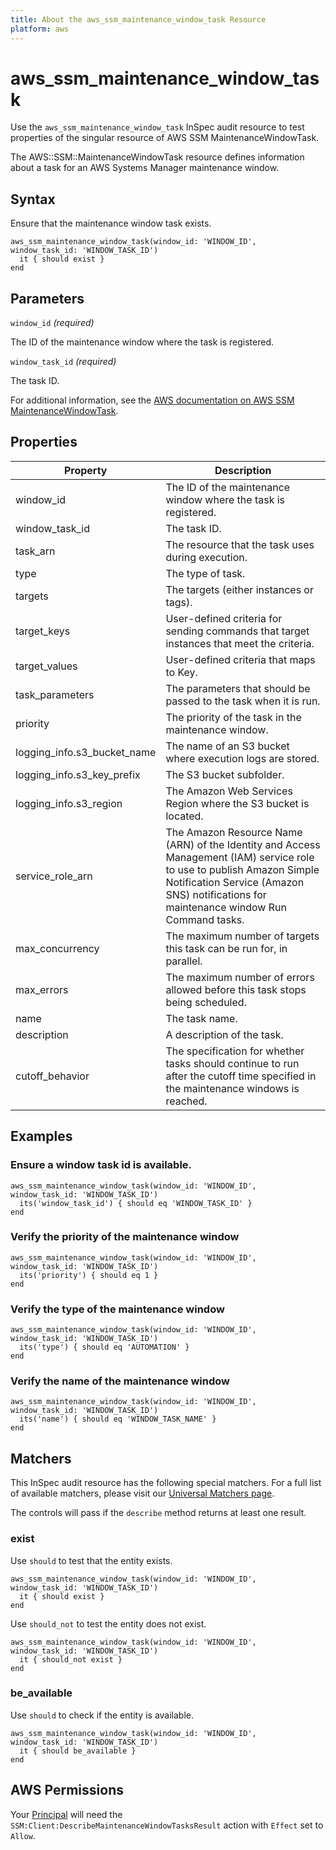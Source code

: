 ```yaml
---
title: About the aws_ssm_maintenance_window_task Resource
platform: aws
---
```


# aws_ssm_maintenance_window_task

Use the `aws_ssm_maintenance_window_task` InSpec audit resource to test properties of the singular resource of AWS SSM MaintenanceWindowTask.

The AWS::SSM::MaintenanceWindowTask resource defines information about a task for an AWS Systems Manager maintenance window.

## Syntax

Ensure that the maintenance window task exists.

    aws_ssm_maintenance_window_task(window_id: 'WINDOW_ID', window_task_id: 'WINDOW_TASK_ID')
      it { should exist }
    end

## Parameters

`window_id` _(required)_

The ID of the maintenance window where the task is registered.

`window_task_id` _(required)_

The task ID.

For additional information, see the [AWS documentation on AWS SSM MaintenanceWindowTask](https://docs.aws.amazon.com/AWSCloudFormation/latest/UserGuide/aws-resource-ssm-maintenancewindowtask.html).

## Properties

| Property | Description | 
| --- | --- |
| window_id | The ID of the maintenance window where the task is registered. |
| window_task_id | The task ID. |
| task_arn | The resource that the task uses during execution. |
| type | The type of task. |
| targets | The targets (either instances or tags). |
| target_keys | User-defined criteria for sending commands that target instances that meet the criteria. |
| target_values | User-defined criteria that maps to Key. |
| task_parameters | The parameters that should be passed to the task when it is run. |
| priority | The priority of the task in the maintenance window. |
| logging_info.s3_bucket_name | The name of an S3 bucket where execution logs are stored. |
| logging_info.s3_key_prefix | The S3 bucket subfolder. |
| logging_info.s3_region | The Amazon Web Services Region where the S3 bucket is located. |
| service_role_arn | The Amazon Resource Name (ARN) of the Identity and Access Management (IAM) service role to use to publish Amazon Simple Notification Service (Amazon SNS) notifications for maintenance window Run Command tasks. |
| max_concurrency | The maximum number of targets this task can be run for, in parallel. |
| max_errors | The maximum number of errors allowed before this task stops being scheduled. |
| name | The task name. |
| description | A description of the task. |
| cutoff_behavior | The specification for whether tasks should continue to run after the cutoff time specified in the maintenance windows is reached. |

## Examples

### Ensure a window task id is available.
    aws_ssm_maintenance_window_task(window_id: 'WINDOW_ID', window_task_id: 'WINDOW_TASK_ID')
      its('window_task_id') { should eq 'WINDOW_TASK_ID' }
    end

### Verify the priority of the maintenance window
    aws_ssm_maintenance_window_task(window_id: 'WINDOW_ID', window_task_id: 'WINDOW_TASK_ID')
      its('priority') { should eq 1 }
    end

### Verify the type of the maintenance window
    aws_ssm_maintenance_window_task(window_id: 'WINDOW_ID', window_task_id: 'WINDOW_TASK_ID')
      its('type') { should eq 'AUTOMATION' }
    end

### Verify the name of the maintenance window
    aws_ssm_maintenance_window_task(window_id: 'WINDOW_ID', window_task_id: 'WINDOW_TASK_ID')
      its('name') { should eq 'WINDOW_TASK_NAME' }
    end

## Matchers

This InSpec audit resource has the following special matchers. For a full list of available matchers, please visit our [Universal Matchers page](https://www.inspec.io/docs/reference/matchers/).

The controls will pass if the `describe` method returns at least one result.

### exist

Use `should` to test that the entity exists.

    aws_ssm_maintenance_window_task(window_id: 'WINDOW_ID', window_task_id: 'WINDOW_TASK_ID')
      it { should exist }
    end

Use `should_not` to test the entity does not exist.

    aws_ssm_maintenance_window_task(window_id: 'WINDOW_ID', window_task_id: 'WINDOW_TASK_ID')
      it { should_not exist }
    end

### be_available

Use `should` to check if the entity is available.

    aws_ssm_maintenance_window_task(window_id: 'WINDOW_ID', window_task_id: 'WINDOW_TASK_ID')
      it { should be_available }
    end

## AWS Permissions

Your [Principal](https://docs.aws.amazon.com/IAM/latest/UserGuide/intro-structure.html#intro-structure-principal) will need the `SSM:Client:DescribeMaintenanceWindowTasksResult` action with `Effect` set to `Allow`.